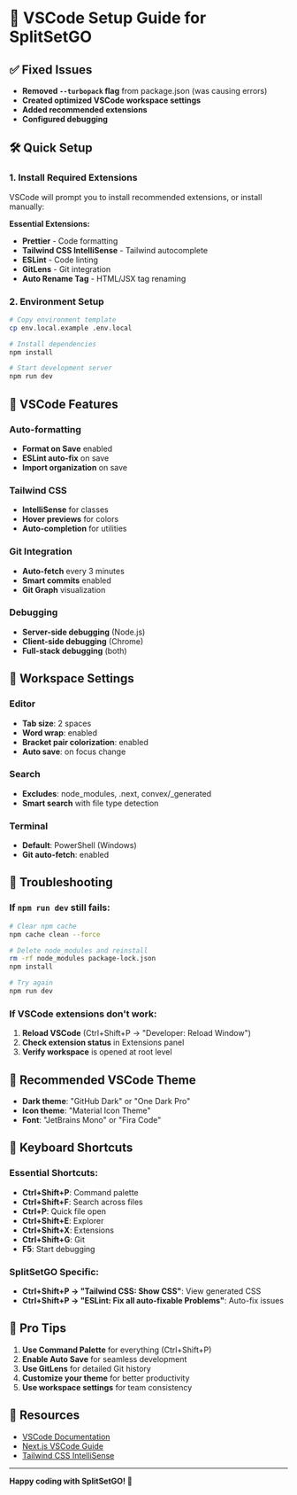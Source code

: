 # 🚀 VSCode Setup Guide for SplitSetGO

## ✅ Fixed Issues
- **Removed `--turbopack` flag** from package.json (was causing errors)
- **Created optimized VSCode workspace settings**
- **Added recommended extensions**
- **Configured debugging**

## 🛠️ Quick Setup

### 1. Install Required Extensions
VSCode will prompt you to install recommended extensions, or install manually:

**Essential Extensions:**
- **Prettier** - Code formatting
- **Tailwind CSS IntelliSense** - Tailwind autocomplete
- **ESLint** - Code linting
- **GitLens** - Git integration
- **Auto Rename Tag** - HTML/JSX tag renaming

### 2. Environment Setup
```bash
# Copy environment template
cp env.local.example .env.local

# Install dependencies
npm install

# Start development server
npm run dev
```

## 🎯 VSCode Features

### Auto-formatting
- **Format on Save** enabled
- **ESLint auto-fix** on save
- **Import organization** on save

### Tailwind CSS
- **IntelliSense** for classes
- **Hover previews** for colors
- **Auto-completion** for utilities

### Git Integration
- **Auto-fetch** every 3 minutes
- **Smart commits** enabled
- **Git Graph** visualization

### Debugging
- **Server-side debugging** (Node.js)
- **Client-side debugging** (Chrome)
- **Full-stack debugging** (both)

## 🔧 Workspace Settings

### Editor
- **Tab size**: 2 spaces
- **Word wrap**: enabled
- **Bracket pair colorization**: enabled
- **Auto save**: on focus change

### Search
- **Excludes**: node_modules, .next, convex/_generated
- **Smart search** with file type detection

### Terminal
- **Default**: PowerShell (Windows)
- **Git auto-fetch**: enabled

## 🚨 Troubleshooting

### If `npm run dev` still fails:
```bash
# Clear npm cache
npm cache clean --force

# Delete node_modules and reinstall
rm -rf node_modules package-lock.json
npm install

# Try again
npm run dev
```

### If VSCode extensions don't work:
1. **Reload VSCode** (Ctrl+Shift+P → "Developer: Reload Window")
2. **Check extension status** in Extensions panel
3. **Verify workspace** is opened at root level

## 🎨 Recommended VSCode Theme
- **Dark theme**: "GitHub Dark" or "One Dark Pro"
- **Icon theme**: "Material Icon Theme"
- **Font**: "JetBrains Mono" or "Fira Code"

## 📱 Keyboard Shortcuts

### Essential Shortcuts:
- **Ctrl+Shift+P**: Command palette
- **Ctrl+Shift+F**: Search across files
- **Ctrl+P**: Quick file open
- **Ctrl+Shift+E**: Explorer
- **Ctrl+Shift+X**: Extensions
- **Ctrl+Shift+G**: Git
- **F5**: Start debugging

### SplitSetGO Specific:
- **Ctrl+Shift+P → "Tailwind CSS: Show CSS"**: View generated CSS
- **Ctrl+Shift+P → "ESLint: Fix all auto-fixable Problems"**: Auto-fix issues

## 🌟 Pro Tips

1. **Use Command Palette** for everything (Ctrl+Shift+P)
2. **Enable Auto Save** for seamless development
3. **Use GitLens** for detailed Git history
4. **Customize your theme** for better productivity
5. **Use workspace settings** for team consistency

## 🔗 Resources

- [VSCode Documentation](https://code.visualstudio.com/docs)
- [Next.js VSCode Guide](https://nextjs.org/docs/advanced-features/debugging)
- [Tailwind CSS IntelliSense](https://marketplace.visualstudio.com/items?itemName=bradlc.vscode-tailwindcss)

---

**Happy coding with SplitSetGO! 🎉**
